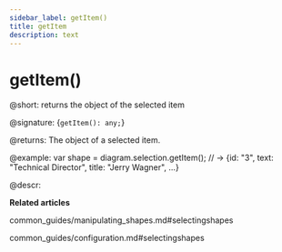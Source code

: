 ```yaml
---
sidebar_label: getItem()
title: getItem
description: text
---
```


# getItem()

@short: returns the object of the selected item

@signature: {`getItem(): any;`}

@returns:
The object of a selected item.

@example:
var shape = diagram.selection.getItem();
// -> {id: "3", text: "Technical Director", title: "Jerry Wagner", …}

@descr:

**Related articles**

common_guides/manipulating_shapes.md#selectingshapes

common_guides/configuration.md#selectingshapes
